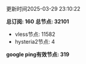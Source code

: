 更新时间2025-03-29 23:10:22

**总订阅: 160**
**总节点: 32101**
- vless节点: 11582
- hysteria2节点: 4

**google ping有效节点: 319**
